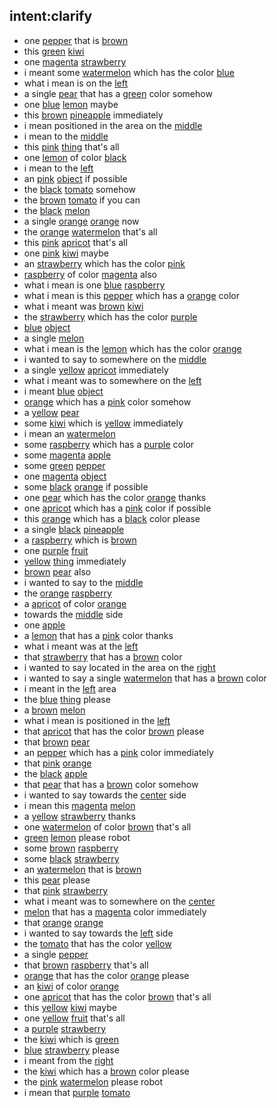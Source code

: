 ## intent:clarify
- one [pepper](object_name) that is [brown](object_color)
- this [green](object_color) [kiwi](object_name)
- one [magenta](object_color) [strawberry](object_name)
- i meant some [watermelon](object_name) which has the color [blue](object_color)
- what i mean is on the [left](placement)
- a single [pear](object_name) that has a [green](object_color) color somehow
- one [blue](object_color) [lemon](object_name) maybe
- this [brown](object_color) [pineapple](object_name) immediately
- i mean positioned in the area on the [middle](placement)
- i mean to the [middle](placement)
- this [pink](object_color) [thing](undefined_object) that's all
- one [lemon](object_name) of color [black](object_color)
- i mean to the [left](placement)
- an [pink](object_color) [object](undefined_object) if possible
- the [black](object_color) [tomato](object_name) somehow
- the [brown](object_color) [tomato](object_name) if you can
- the [black](object_color) [melon](object_name)
- a single [orange](object_color) [orange](object_name) now
- the [orange](object_color) [watermelon](object_name) that's all
- this [pink](object_color) [apricot](object_name) that's all
- one [pink](object_color) [kiwi](object_name) maybe
- an [strawberry](object_name) which has the color [pink](object_color)
- [raspberry](object_name) of color [magenta](object_color) also
- what i mean is one [blue](object_color) [raspberry](object_name)
- what i mean is this [pepper](object_name) which has a [orange](object_color) color
- what i meant was [brown](object_color) [kiwi](object_name)
- the [strawberry](object_name) which has the color [purple](object_color)
- [blue](object_color) [object](undefined_object)
- a single [melon](object_name)
- what i mean is the [lemon](object_name) which has the color [orange](object_color)
- i wanted to say to somewhere on the [middle](placement)
- a single [yellow](object_color) [apricot](object_name) immediately
- what i meant was to somewhere on the [left](placement)
- i meant [blue](object_color) [object](undefined_object)
- [orange](object_name) which has a [pink](object_color) color somehow
- a [yellow](object_color) [pear](object_name)
- some [kiwi](object_name) which is [yellow](object_color) immediately
- i mean an [watermelon](object_name)
- some [raspberry](object_name) which has a [purple](object_color) color
- some [magenta](object_color) [apple](object_name)
- some [green](object_color) [pepper](object_name)
- one [magenta](object_color) [object](undefined_object)
- some [black](object_color) [orange](object_name) if possible
- one [pear](object_name) which has the color [orange](object_color) thanks
- one [apricot](object_name) which has a [pink](object_color) color if possible
- this [orange](object_name) which has a [black](object_color) color please
- a single [black](object_color) [pineapple](object_name)
- a [raspberry](object_name) which is [brown](object_color)
- one [purple](object_color) [fruit](undefined_object)
- [yellow](object_color) [thing](undefined_object) immediately
- [brown](object_color) [pear](object_name) also
- i wanted to say to the [middle](placement)
- the [orange](object_color) [raspberry](object_name)
- a [apricot](object_name) of color [orange](object_color)
- towards the [middle](placement) side
- one [apple](object_name)
- a [lemon](object_name) that has a [pink](object_color) color thanks
- what i meant was at the [left](placement)
- that [strawberry](object_name) that has a [brown](object_color) color
- i wanted to say located in the area on the [right](placement)
- i wanted to say a single [watermelon](object_name) that has a [brown](object_color) color
- i meant in the [left](placement) area
- the [blue](object_color) [thing](undefined_object) please
- a [brown](object_color) [melon](object_name)
- what i mean is positioned in the [left](placement)
- that [apricot](object_name) that has the color [brown](object_color) please
- that [brown](object_color) [pear](object_name)
- an [pepper](object_name) which has a [pink](object_color) color immediately
- that [pink](object_color) [orange](object_name)
- the [black](object_color) [apple](object_name)
- that [pear](object_name) that has a [brown](object_color) color somehow
- i wanted to say towards the [center](placement) side
- i mean this [magenta](object_color) [melon](object_name)
- a [yellow](object_color) [strawberry](object_name) thanks
- one [watermelon](object_name) of color [brown](object_color) that's all
- [green](object_color) [lemon](object_name) please robot
- some [brown](object_color) [raspberry](object_name)
- some [black](object_color) [strawberry](object_name)
- an [watermelon](object_name) that is [brown](object_color)
- this [pear](object_name) please
- that [pink](object_color) [strawberry](object_name)
- what i meant was to somewhere on the [center](placement)
- [melon](object_name) that has a [magenta](object_color) color immediately
- that [orange](object_color) [orange](object_name)
- i wanted to say towards the [left](placement) side
- the [tomato](object_name) that has the color [yellow](object_color)
- a single [pepper](object_name)
- that [brown](object_color) [raspberry](object_name) that's all
- [orange](object_name) that has the color [orange](object_color) please
- an [kiwi](object_name) of color [orange](object_color)
- one [apricot](object_name) that has the color [brown](object_color) that's all
- this [yellow](object_color) [kiwi](object_name) maybe
- one [yellow](object_color) [fruit](undefined_object) that's all
- a [purple](object_color) [strawberry](object_name)
- the [kiwi](object_name) which is [green](object_color)
- [blue](object_color) [strawberry](object_name) please
- i meant from the [right](placement)
- the [kiwi](object_name) which has a [brown](object_color) color please
- the [pink](object_color) [watermelon](object_name) please robot
- i mean that [purple](object_color) [tomato](object_name)
